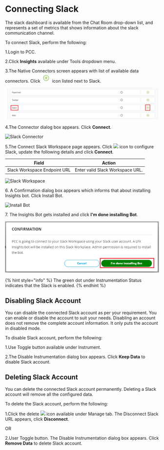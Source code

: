 # Connecting Slack

The slack dashboard is available from the Chat Room drop-down list, and represents a set of metrics that shows information about the slack communication channel.

To connect Slack, perform the following:

1.Login to PCC.

2.Click **Insights** available under Tools dropdown menu.

3.The Native Connectors screen appears with list of available data connectors. Click ![](../../../.gitbook/assets/Connect.png) icon listed next to Slack.

![Slack](../../../.gitbook/assets/Slack.png)

4.The Connector dialog box appears. Click **Connect**.

![Slack Connector](../../../.gitbook/assets/Slack\_Cont.png)

5.The Connect Slack Workspace page appears. Click ![](../../../.gitbook/assets/Con\_Icon.png) icon to configure Slack, update the following details and click **Connect**.

| Field                        | Action                           |
| ---------------------------- | -------------------------------- |
| Slack Workspace Endpoint URL | Enter valid Slack Workspace URL. |

![Slack Workspace](../../../.gitbook/assets/Slack\_Workspace.png)

6\. A Confirmation dialog box appears which informs that about installing Insights bot. Click Install Bot.

![Install Bot](../../../.gitbook/assets/Install\_Bot.png)

7\. The Insights Bot gets installed and click **I'm done installing Bot**.

![Installation Complete](../../../.gitbook/assets/Done.png)

{% hint style="info" %}
The green dot under Instrumentation Status indicates that the Slack is enabled.
{% endhint %}

## Disabling Slack Account

You can disable the connected Slack account as per your requirement. You can enable or disable the account to suit your needs. Disabling an account does not remove the complete account information. It only puts the account in disabled mode.

To disable Slack account, perform the following:

1.Use Toggle button available under Instrument.

2.The Disable Instrumentation dialog box appears. Click **Keep Data** to disable Slack account.

## Deleting Slack Account

You can delete the connected Slack account permanently. Deleting a Slack account will remove all the configured data.

To delete the Slack account, perform the following:

1.Click the delete ![](../../../.gitbook/assets/delete\_icon.png) icon available under Manage tab. The Disconnect Slack URL appears, click **Disconnect**.

OR

2.User Toggle button. The Disable Instrumentation dialog box appears. Click **Remove Data** to delete Slack account.
